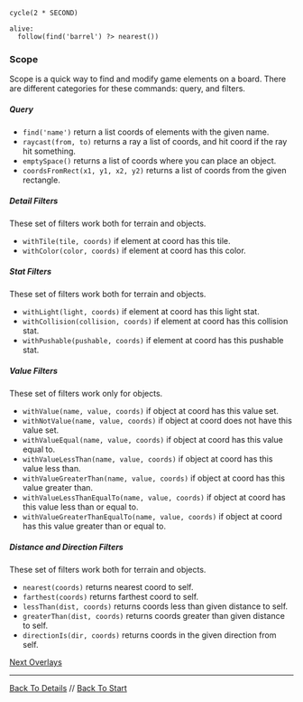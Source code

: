 ```load-pushable
cycle(2 * SECOND)

alive:
  follow(find('barrel') ?> nearest())
```

### Scope

Scope is a quick way to find and modify game elements on a board.
There are different categories for these commands: query, and filters.

##### Query

 - `find('name')` return a list coords of elements with the given name.
 - `raycast(from, to)` returns a ray a list of coords, and hit coord if the ray hit something.
 - `emptySpace()` returns a list of coords where you can place an object. 
 - `coordsFromRect(x1, y1, x2, y2)` returns a list of coords from the given rectangle. 

##### Detail Filters
These set of filters work both for terrain and objects.

- `withTile(tile, coords)` if element at coord has this tile.
- `withColor(color, coords)` if element at coord has this color.

##### Stat Filters
These set of filters work both for terrain and objects.

 - `withLight(light, coords)` if element at coord has this light stat.
 - `withCollision(collision, coords)` if element at coord has this collision stat.
 - `withPushable(pushable, coords)` if element at coord has this pushable stat.

##### Value Filters
These set of filters work only for objects.

- `withValue(name, value, coords)` if object at coord has this value set.
- `withNotValue(name, value, coords)` if object at coord does not have this value set.
- `withValueEqual(name, value, coords)` if object at coord has this value equal to.
- `withValueLessThan(name, value, coords)` if object at coord has this value less than.
- `withValueGreaterThan(name, value, coords)` if object at coord has this value greater than.
- `withValueLessThanEqualTo(name, value, coords)` if object at coord has this value less than or equal to.
- `withValueGreaterThanEqualTo(name, value, coords)` if object at coord has this value greater than or equal to.

##### Distance and Direction Filters
These set of filters work both for terrain and objects.

- `nearest(coords)` returns nearest coord to self.
- `farthest(coords)` returns farthest coord to self.
- `lessThan(dist, coords)` returns coords less than given distance to self.
- `greaterThan(dist, coords)` returns coords greater than given distance to self.
- `directionIs(dir, coords)` returns coords in the given direction from self.


[Next Overlays](overlays.md)

---

[Back To Details](details.md) //
[Back To Start](start.md)
